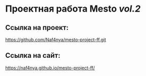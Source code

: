 # Проектная работа Mesto *vol.2*

## Ссылка на проект: 
https://github.com/Naf4nya/mesto-project-ff.git
 
 ## Ссылка на сайт:
https://naf4nya.github.io/mesto-project-ff/